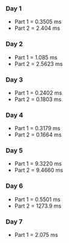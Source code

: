 ### Day 1

 - Part 1 = 0.3505 ms
 - Part 2 = 2.404 ms

### Day 2

 - Part 1 = 1.085 ms
 - Part 2 = 2.5623 ms

### Day 3

 - Part 1 = 0.2402 ms
 - Part 2 = 0.1803 ms

### Day 4

 - Part 1 = 0.3179 ms
 - Part 2 = 0.1664 ms

### Day 5

 - Part 1 = 9.3220 ms
 - Part 2 = 9.4660 ms

### Day 6

 - Part 1 = 0.5501 ms
 - Part 2 = 1273.9 ms

### Day 7

 - Part 1 = 2.075 ms